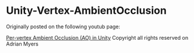 # Unity-Vertex-AmbientOcclusion

Originally posted on the following youtub page:

[Per-vertex Ambient Occlusion (AO) in Unity](https://www.youtube.com/watch?v=eeKQAXg-Qo8) Copyright all rights reserved on Adrian Myers



